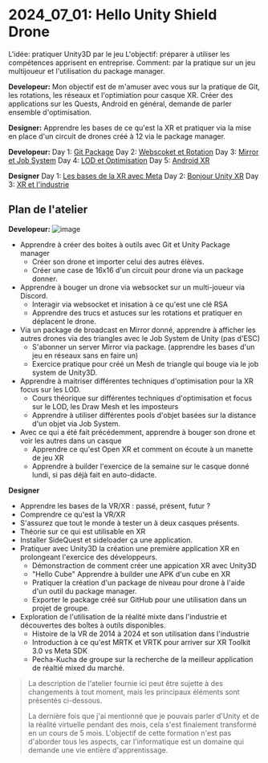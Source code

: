 # 2024_07_01: Hello Unity Shield Drone

L'idée: pratiquer Unity3D par le jeu
L'objectif: préparer à utiliser les compétences apprisent en entreprise.
Comment: par la pratique sur un jeu multijoueur et l'utilisation du package manager.


**Developeur:**
Mon objectif est de m'amuser avec vous sur la pratique de Git, les rotations, les réseaux et l'optimiation pour casque XR.
Créer des applications sur les Quests, Android en général, demande de parler ensemble d'optimisation.

**Designer:**
Apprendre les bases de ce qu'est la XR et pratiquer via la mise en place d'un circuit de drones créé à 12 via le package manager.

**Developeur:**
Day 1: [Git Package](2024_07_01.md)
Day 2: [Webscoket et Rotation](2024_07_02.md)
Day 3: [Mirror et Job System](2024_07_03.md)
Day 4: [LOD et Optimisation](2024_07_04.md)
Day 5: [Android XR ](2024_07_05.md)

**Designer**
Day 1: [Les bases de la XR avec Meta](2024_07_16.md)
Day 2: [Bonjour Unity XR](2024_07_17.md)
Day 3: [XR et l'industrie](2024_07_18.md)


## Plan de l'atelier

**Developeur:**
![image](https://github.com/EloiStree/2024_07_01_HelloUnityShieldDrone/assets/20149493/1594a8ae-438c-4737-8c00-1310653dfc28)

- Apprendre à créer des boites à outils avec Git et Unity Package manager
  - Créer son drone et importer celui des autres élèves.
  - Créer une case de 16x16 d'un circuit pour drone via un package donner.
- Apprendre à bouger un drone via websocket sur un multi-joueur via Discord.
  - Interagir via websocket et inisation à ce qu'est une clé RSA
  - Apprendre des trucs et astuces sur les rotations et pratiquer en déplacent le drone.
- Via un package de broadcast en Mirror donné, apprendre à afficher les autres drones via des triangles avec le Job System de Unity (pas d'ESC)
  - S'abonner un server Mirror via package. (apprendre les bases d'un jeu en réseaux sans en faire un)
  - Exercice pratique pour créé un Mesh de triangle qui bouge via le job system de Unity3D.
- Apprendre à maitriser différentes techniques d'optimisation pour la XR focus sur les LOD.
  - Cours théorique sur différentes techniques d'optimisation et focus sur le LOD, les Draw Mesh et les imposteurs
  - Apprendre à utiliser différentes pools d'objet basées sur la distance d'un objet via Job System.
- Avec ce qui a été fait précédemment, apprendre à bouger son drone et voir les autres dans un casque 
  - Apprendre ce qu'est Open XR et comment on écoute à un manette de jeu XR
  - Apprendre à builder l'exercice de la semaine sur le casque donné lundi, si pas déjà fait en auto-didacte.


**Designer**
- Apprendre les bases de la VR/XR : passé, présent, futur ?
 - Comprendre ce qu'est la VR/XR
 - S'assurez que tout le monde à tester un à deux casques présents.
 - Théorie sur ce qui est utilisable en XR 
 - Installer SideQuest et sideloader ça une application. 
- Pratiquer avec Unity3D la création une première application XR en prolongeant l'exercice des développeurs.
  - Démonstraction de comment créer une appication XR avec Unity3D
  - "Hello Cube" Apprendre à builder une APK d'un cube en XR
  - Pratiquer la création d'un package de niveau pour drone à l'aide d'un outil du package manager.
  - Exporter le package créé  sur GitHub pour une utilisation dans un projet de groupe.
- Exploration de l'utilisation de la réalité mixte dans l'industrie et découvertes des boîtes à outils disponibles.
  - Histoire de la VR de 2014 à 2024 et son utilisation dans l'industrie
  - Introduction à ce qu'est MRTK et VRTK pour arriver sur XR Toolkit 3.0 vs Meta SDK
  - Pecha-Kucha de groupe sur la recherche de la meilleur application de réaltié mixed du marché.


> La description de l'atelier fournie ici peut être sujette à des changements à tout moment, mais les principaux éléments sont présentés ci-dessous.
> 
> La dernière fois que j'ai mentionné que je pouvais parler d'Unity et de la réalité virtuelle pendant des mois, cela s'est finalement transformé en un cours de 5 mois. L'objectif de cette formation n'est pas 
 d'aborder tous les aspects, car l'informatique est un domaine qui demande une vie entière d'apprentissage.

